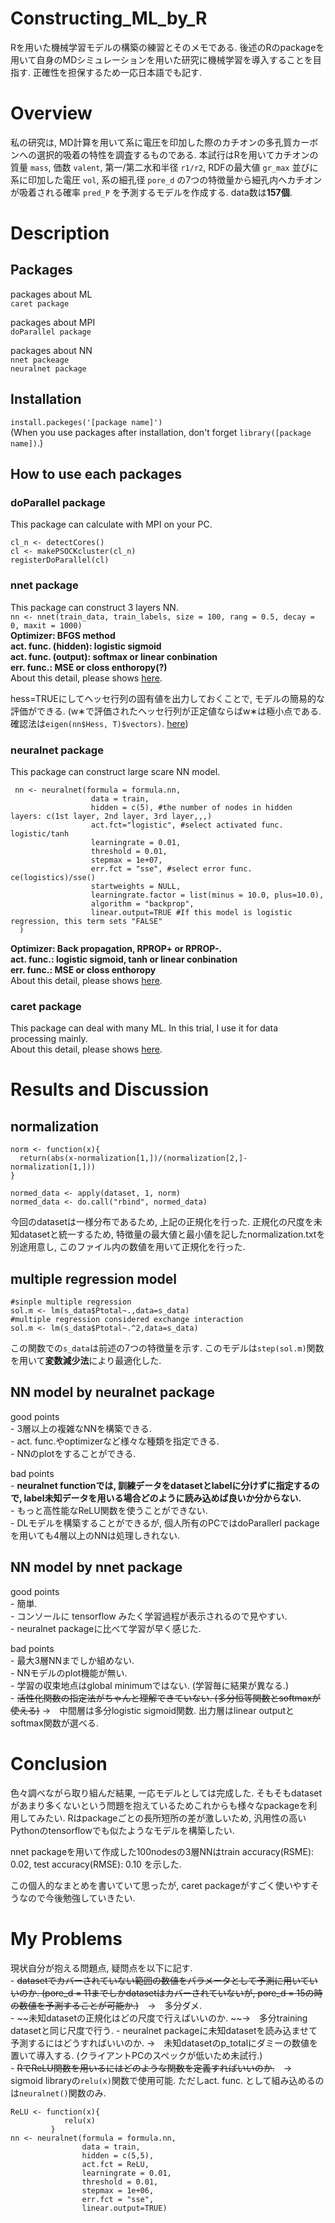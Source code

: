 # Constructing_ML_by_R
Rを用いた機械学習モデルの構築の練習とそのメモである. 後述のRのpackageを用いて自身のMDシミュレーションを用いた研究に機械学習を導入することを目指す. 正確性を担保するため一応日本語でも記す.  

# Overview    
私の研究は, MD計算を用いて系に電圧を印加した際のカチオンの多孔質カーボンへの選択的吸着の特性を調査するものである. 本試行はRを用いてカチオンの質量 `mass`, 価数 `valent`, 第一/第二水和半径 `r1/r2`, RDFの最大値 `gr_max` 並びに系に印加した電圧 `vol`, 系の細孔径 `pore_d` の7つの特徴量から細孔内へカチオンが吸着される確率 `pred_P` を予測するモデルを作成する. data数は**157個**.  

# Description  
## Packages  
packages about ML  
    `caret package`  
    
packages about MPI  
    `doParallel package`  

packages about NN  
    `nnet packeage`  
    `neuralnet package`

## Installation
`install.packeges('[package name]')`  
(When you use packages after installation, don't forget `library([package name])`.)
    
## How to use each packages
### doParallel package
This package can calculate with MPI on your PC.
```
cl_n <- detectCores()
cl <- makePSOCKcluster(cl_n)
registerDoParallel(cl)
```

### nnet package
This package can construct 3 layers NN.  
```nn <- nnet(train_data, train_labels, size = 100, rang = 0.5, decay = 0, maxit = 1000)```   
**Optimizer: BFGS method  
act. func. (hidden): logistic sigmoid  
act. func. (output): softmax or linear conbination  
err. func.: MSE or closs enthoropy(?)**  
About this detail, please shows [here](https://www.rdocumentation.org/packages/nnet/versions/7.3-14/topics/nnet).  

hess=TRUEにしてヘッセ行列の固有値を出力しておくことで, モデルの簡易的な評価ができる. (w∗で評価されたヘッセ行列が正定値ならばw∗は極小点である. 確認法は`eigen(nn$Hess, T)$vectors)`. [here](https://www.yasuhisay.info/entry/20081222/1229923231#プログラム))  
    
### neuralnet package  
This package can construct large scare NN model.  
```
 nn <- neuralnet(formula = formula.nn, 
                  data = train,
                  hidden = c(5), #the number of nodes in hidden layers: c(1st layer, 2nd layer, 3rd layer,,,)
                  act.fct="logistic", #select activated func. logistic/tanh
                  learningrate = 0.01, 
                  threshold = 0.01,
                  stepmax = 1e+07,
                  err.fct = "sse", #select error func. ce(logistics)/sse()
                  startweights = NULL,
                  learningrate.factor = list(minus = 10.0, plus=10.0),
                  algorithm = "backprop",
                  linear.output=TRUE #If this model is logistic regression, this term sets "FALSE"
  )
```  
**Optimizer: Back propagation, RPROP+ or RPROP-.  
act. func.: logistic sigmoid, tanh or linear conbination    
err. func.: MSE or closs enthoropy**    
About this detail, please shows [here](https://www.rdocumentation.org/packages/neuralnet/versions/1.44.2/topics/neuralnet).  

### caret package  
This package can deal with many ML. In this trial, I use it for data processing mainly.  
About this detail, please shows [here](http://topepo.github.io/caret/index.html).


# Results and Discussion
## normalization  
```
norm <- function(x){
  return(abs(x-normalization[1,])/(normalization[2,]-normalization[1,]))
}

normed_data <- apply(dataset, 1, norm)
normed_data <- do.call("rbind", normed_data)
```
今回のdatasetは一様分布であるため, 上記の正規化を行った. 正規化の尺度を未知datasetと統一するため, 特徴量の最大値と最小値を記したnormalization.txtを別途用意し, このファイル内の数値を用いて正規化を行った. 

## multiple regression model
```
#sinple multiple regression
sol.m <- lm(s_data$Ptotal~.,data=s_data)
#multiple regression considered exchange interaction
sol.m <- lm(s_data$Ptotal~.^2,data=s_data)
```
この関数での`s_data`は前述の7つの特徴量を示す.
このモデルは`step(sol.m)`関数を用いて**変数減少法**により最適化した.  

## NN model by neuralnet package  
good points  
    - 3層以上の複雑なNNを構築できる.    
    - act. func.やoptimizerなど様々な種類を指定できる.    
    - NNのplotをすることができる.  

bad points  
    - **neuralnet functionでは, 訓練データをdatasetとlabelに分けずに指定するので, label未知データを用いる場合どのように読み込めば良いか分からない.**  
    - もっと高性能なReLU関数を使うことができない.  
    - DLモデルを構築することができるが, 個人所有のPCではdoParallerl packageを用いても4層以上のNNは処理しきれない.  

## NN model by nnet package  
good points  
    - 簡単.  
    - コンソールに tensorflow みたく学習過程が表示されるので見やすい.  
    - neuralnet packageに比べて学習が早く感じた.  

bad points  
    - 最大3層NNまでしか組めない.  
    - NNモデルのplot機能が無い.  
    - 学習の収束地点はglobal minimumではない. (学習毎に結果が異なる.)  
    - ~~活性化関数の指定法がちゃんと理解できていない. (多分恒等関数とsoftmaxが使える)~~ →　中間層は多分logistic sigmoid関数. 出力層はlinear outputとsoftmax関数が選べる.

# Conclusion     
色々調べながら取り組んだ結果, 一応モデルとしては完成した. そもそもdatasetがあまり多くないという問題を抱えているためこれからも様々なpackageを利用してみたい. Rはpackageごとの長所短所の差が激しいため, 汎用性の高いPythonのtensorflowでも似たようなモデルを構築したい.  

nnet packageを用いて作成した100nodesの3層NNはtrain accuracy(RSME): 0.02, test accuracy(RMSE): 0.10 を示した.  

この個人的なまとめを書いていて思ったが, caret packageがすごく使いやすそうなので今後勉強していきたい.

# My Problems
現状自分が抱える問題点, 疑問点を以下に記す.  
    - ~~datasetでカバーされていない範囲の数値をパラメータとして予測に用いていいのか. (pore_d = 11までしかdatasetはカバーされていないが, pore_d = 15の時の数値を予測することが可能か.)~~　→　多分ダメ.    
    - ~~未知datasetの正規化はどの尺度で行えばいいのか. ~~→　多分training datasetと同じ尺度で行う. 
    - neuralnet packageに未知datasetを読み込ませて予測するにはどうすればいいのか. →　未知datasetのp_totalにダミーの数値を置いて導入する. (クライアントPCのスペックが低いため未試行.)  
    - ~~RでReLU関数を用いるにはどのような関数を定義すればいいのか.~~　→　sigmoid libraryの`relu(x)`関数で使用可能. ただしact. func. として組み込めるのは`neuralnet()`関数のみ.     
```
ReLU <- function(x){  
            relu(x)  
         }   
nn <- neuralnet(formula = formula.nn,   
                data = train,  
                hidden = c(5,5),  
                act.fct = ReLU,  
                learningrate = 0.01,   
                threshold = 0.01,  
                stepmax = 1e+06,  
                err.fct = "sse",  
                linear.output=TRUE)  
```  
      


